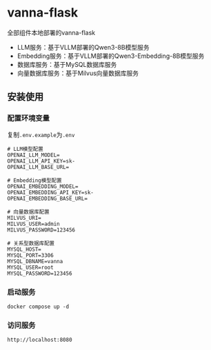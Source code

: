 # vanna-flask
全部组件本地部署的vanna-flask

- LLM服务：基于VLLM部署的Qwen3-8B模型服务
- Embedding服务：基于VLLM部署的Qwen3-Embedding-8B模型服务
- 数据库服务：基于MySQL数据库服务
- 向量数据库服务：基于Milvus向量数据库服务

## 安装使用

### 配置环境变量
复制`.env.example`为`.env`
```
# LLM模型配置
OPENAI_LLM_MODEL=
OPENAI_LLM_API_KEY=sk-
OPENAI_LLM_BASE_URL=

# Embedding模型配置
OPENAI_EMBEDDING_MODEL=
OPENAI_EMBEDDING_API_KEY=sk-
OPENAI_EMBEDDING_BASE_URL=

# 向量数据库配置
MILVUS_URI=
MILVUS_USER=admin
MILVUS_PASSWORD=123456

# 关系型数据库配置
MYSQL_HOST=
MYSQL_PORT=3306
MYSQL_DBNAME=vanna
MYSQL_USER=root
MYSQL_PASSWORD=123456
```

### 启动服务
```
docker compose up -d
```

### 访问服务
```
http://localhost:8080
```

